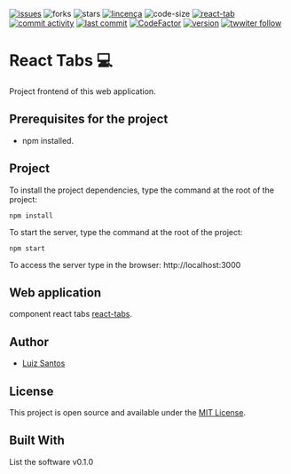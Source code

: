 [![issues](https://img.shields.io/github/issues/luizcsbh/react-tabs)](https://github.com/luizcsbh/react-tabs/issues)
![forks](https://img.shields.io/github/forks/luizcsbh/react-tabs)
![stars](https://img.shields.io/github/stars/luizcsbh/react-tabs)
[![lincença](https://img.shields.io/github/license/luizcsbh/react-tabs)](https://github.com/luizcsbh/react-tabs/blob/main/LICENSE)
![code-size](https://img.shields.io/github/languages/code-size/luizcsbh/react-tabs)
[![react-tab](https://img.shields.io/github/deployments/luizcsbh/react-tabs/react-tab)](https://github.com/luizcsbh/react-tabs/deployments/activity_log?environment=react-tab)
[![commit activity](https://img.shields.io/github/commit-activity/m/luizcsbh/react-tabs)](https://github.com/luizcsbh/react-tabs/commits)
[![last commit](https://img.shields.io/github/last-commit/luizcsbh/react-tabs)](https://github.com/luizcsbh/react-tabs/commits)
[![CodeFactor](https://www.codefactor.io/repository/github/luizcsbh/react-tabs/badge)](https://www.codefactor.io/repository/github/luizcsbh/react-tabs)
[![version](https://img.shields.io/github/package-json/v/luizcsbh/react-tabs)](https://github.com/luizcsbh/react-tabs/blob/master/package.json)
[![twwiter follow](https://img.shields.io/twitter/follow/luizcs?style=social)](https://twitter.com/luizcs)

# React Tabs :computer: 

Project  frontend of this web application.


## Prerequisites for the project

- npm installed.
 
## Project

To install the project dependencies, type the command at the root of the project:
```node
npm install
```

To start the server, type the command at the root of the project:
```node
npm start
```

To access the server type in the browser: http://localhost:3000

## Web application

component react tabs [react-tabs](https://react-tab.herokuapp.com/).

## Author

- [Luiz Santos](https://about.me/luizcsdev)

## License

This project is open source and available under the [MIT License](https://github.com/luizcsbh/react-tabs/blob/main/LICENSE).


## Built With

List the software v0.1.0


